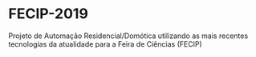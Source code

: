 # FECIP-2019
Projeto de Automação Residencial/Domótica utilizando as mais recentes tecnologias da atualidade para a Feira de Ciências (FECIP)
